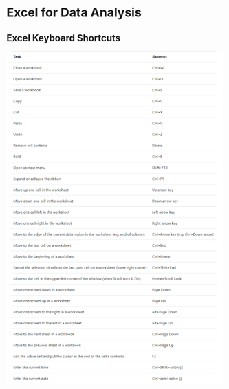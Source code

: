<h1>Excel for Data Analysis</h1>

<h2>Excel Keyboard Shortcuts</h2>
<p><img src="images/keyboard-shortcuts.png"></p>
